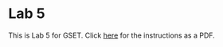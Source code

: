 # Lab 5 
This is Lab 5 for GSET. Click [here](https://github.com/thillRobot/matlab_workshop/blob/gset/lab/lab5/lab5.pdf) for the instructions as a PDF.

